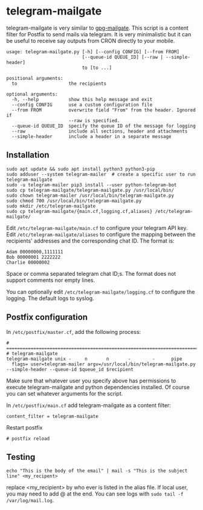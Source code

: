 telegram-mailgate
=================

telegram-mailgate is very similar to [gpg-mailgate](https://github.com/uakfdotb/gpg-mailgate).
This script is a content filter for Postfix to send mails via telegram.
It is very minimalistic but it can be useful to receive say outputs from CRON directly to your mobile.

    usage: telegram-mailgate.py [-h] [--config CONFIG] [--from FROM]
                                [--queue-id QUEUE_ID] [--raw | --simple-header]
                                to [to ...]
    
    positional arguments:
      to                   the recipients
    
    optional arguments:
      -h, --help           show this help message and exit
      --config CONFIG      use a custom configuration file
      --from FROM          overwrite field "From" from the header. Ignored if
                           --raw is specified.
      --queue-id QUEUE_ID  specify the queue ID of the message for logging
      --raw                include all sections, header and attachments
      --simple-header      include a header in a separate message

Installation
------------

    sudo apt update && sudo apt install python3 python3-pip
    sudo adduser --system telegram-mailer  # create a specific user to run telegram-mailgate
    sudo -u telegram-mailer pip3 install --user python-telegram-bot
    sudo cp telegram-mailgate/telegram-mailgate.py /usr/local/bin/
    sudo chown telegram-mailer /usr/local/bin/telegram-mailgate.py
    sudo chmod 700 /usr/local/bin/telegram-mailgate.py
    sudo mkdir /etc/telegram-mailgate
    sudo cp telegram-mailgate/{main.cf,logging.cf,aliases} /etc/telegram-mailgate/    

Edit `/etc/telegram-mailgate/main.cf` to configure your telegram API key.
Edit `/etc/telegram-mailgate/aliases` to configure the mapping between the recipients' addresses and the corresponding chat ID. The format is:

    Adam 00000000,1111111
    Bob 00000001 2222222
    Charlie 00000002

Space or comma separated telegram chat ID;s.
The format does not support comments nor empty lines.

You can optionally edit `/etc/telegram-mailgate/logging.cf` to configure the logging. The default logs to syslog.

Postfix configuration
---------------------

In `/etc/postfix/master.cf`, add the following process:

    # =======================================================================
    # telegram-mailgate
    telegram-mailgate unix -     n       n       -        -      pipe
      flags= user=telegram-mailer argv=/usr/local/bin/telegram-mailgate.py --simple-header --queue-id $queue_id $recipient

Make sure that whatever user you specify above has permissions to execute telegram-mailgate and python dependencies installed. Of course you can set whatever arguments for the script.
    
In `/etc/postfix/main.cf` add telegram-mailgate as a content filter:

    content_filter = telegram-mailgate
    
Restart postfix

    # postfix reload

Testing
-------

    echo "This is the body of the email" | mail -s "This is the subject line" <my_recipent>

replace <my_recipient> by who ever is listed in the alias file. If local user, you may need to add @<hostname> at the end.
You can see logs with `sudo tail -f /var/log/mail.log`.

